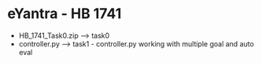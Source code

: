 # eYantra - HB 1741
- HB_1741_Task0.zip  --> task0
- controller.py      --> task1 - controller.py working with multiple goal and auto eval
